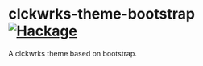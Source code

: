 clckwrks-theme-bootstrap [![Hackage](https://img.shields.io/hackage/v/clckwrks-theme-bootstrap.svg)](https://hackage.haskell.org/package/clckwrks-theme-bootstrap)
=========

A clckwrks theme based on bootstrap.







